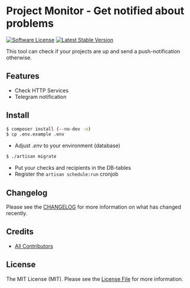 # Project Monitor - Get notified about problems

[![Software License][ico-license]](LICENSE.md)
[![Latest Stable Version][ico-githubversion]][link-releases]

This tool can check if your projects are up and send a push-notification otherwise.

## Features

* Check HTTP Services
* Telegram notification

## Install

``` bash
$ composer install (--no-dev -o)
$ cp .env.example .env
```
* Adjust *.env* to your environment (database)
``` bash
$ ./artisan migrate
```
* Put your checks and recipients in the DB-tables
* Register the `artisan schedule:run` cronjob

## Changelog

Please see the [CHANGELOG](CHANGELOG.md) for more information on what has changed recently.

## Credits

- [All Contributors][link-contributors]

## License

The MIT License (MIT). Please see the [License File](LICENSE.md) for more information.

[ico-license]: https://img.shields.io/badge/license-MIT-brightgreen.svg?style=flat-square
[ico-githubversion]: https://poser.pugx.org/kronthto/project-monitor/v/stable

[link-releases]: https://github.com/kronthto/project-monitor/releases
[link-contributors]: ../../contributors
